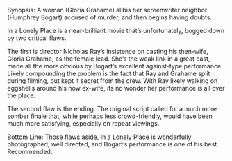 Synopsis: A woman (Gloria Grahame) alibis her screenwriter neighbor (Humphrey Bogart) accused of murder, and then begins having doubts.

In a Lonely Place is a near-brilliant movie that’s unfortunately, bogged down by two critical flaws. 

The first is director Nicholas Ray’s insistence on casting his then-wife, Gloria Grahame, as the female lead.  She’s the weak link in a great cast, made all the more obvious by Bogart’s excellent against-type performance.  Likely compounding the problem is the fact that Ray and Grahame split during filming, but kept it secret from the crew.  With Ray likely walking on eggshells around his now ex-wife, its no wonder her performance is all over the place. 

The second flaw is the ending.  The original script called for a much more somber finale that, while perhaps less crowd-friendly, would have been much more satisfying, especially on repeat viewings.

Bottom Line: Those flaws aside, In a Lonely Place is wonderfully photographed, well directed, and Bogart’s performance is one of his best.  Recommended.